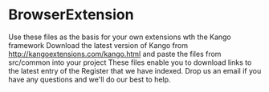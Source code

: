 # BrowserExtension
Use these files as the basis for your own extensions wth the Kango framework
Download the latest version of Kango from http://kangoextensions.com/kango.html and paste the files from src/common into your project
These files enable you to download links to the latest entry of the Register that we have indexed.
Drop us an email if you have any questions and we'll do our best to help.
